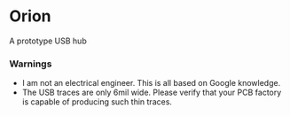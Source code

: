 # Orion
A prototype USB hub

### Warnings
* I am not an electrical engineer. This is all based on Google knowledge.
* The USB traces are only 6mil wide. Please verify that your PCB factory is capable of producing such thin traces.
